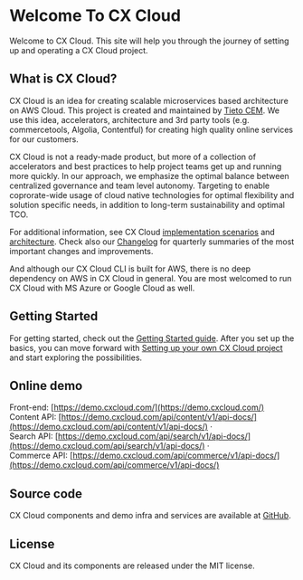 # Welcome To CX Cloud

Welcome to CX Cloud. This site will help you through the journey of setting up and operating a CX Cloud project.

## What is CX Cloud?

CX Cloud is an idea for creating scalable microservices based architecture on AWS Cloud. This project is created and maintained by [Tieto CEM](https://www.tieto.com/cem). We use this idea, accelerators, architecture and 3rd party tools \(e.g. commercetools, Algolia, Contentful\) for creating high quality online services for our customers. 

CX Cloud is not a ready-made product, but more of a collection of accelerators and best practices to help project teams get up and running more quickly. In our approach, we emphasize the optimal balance between centralized governance and team level autonomy. Targeting to enable coprorate-wide usage of cloud native technologies for optimal flexibility and solution specific needs, in addition to long-term sustainability and optimal TCO.   

For additional information, see CX Cloud [implementation scenarios](introduction/how_to_use.md) and [architecture](introduction/architecture-overview.md). Check also our [Changelog](introduction/changelog.md) for quarterly summaries of the most important changes and improvements.

And although our CX Cloud CLI is built for AWS, there is no deep dependency on AWS in CX Cloud in general. You are most welcomed to run CX Cloud with MS Azure or Google Cloud as well.

## Getting Started

For getting started, check out the [Getting Started guide](getting-started-1/getting-started/). After you set up the basics, you can move forward with [Setting up your own CX Cloud project](getting-started-1/setting-up-a-cxcloud-project/) and start exploring the possibilities.

## Online demo

Front-end: [https://demo.cxcloud.com/](https://demo.cxcloud.com/)  
Content API: [https://demo.cxcloud.com/api/content/v1/api-docs/](https://demo.cxcloud.com/api/content/v1/api-docs/) ·  
Search API: [https://demo.cxcloud.com/api/search/v1/api-docs/](https://demo.cxcloud.com/api/search/v1/api-docs/) ·  
Commerce API: [https://demo.cxcloud.com/api/commerce/v1/api-docs/](https://demo.cxcloud.com/api/commerce/v1/api-docs/)

## Source code

CX Cloud components and demo infra and services are available at [GitHub](https://github.com/cxcloud).

## License

CX Cloud and its components are released under the MIT license.

